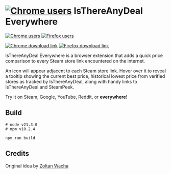 # [![Chrome users](static/assets/icon48.png)](https://everywhere.isthereanydeal.com/) IsThereAnyDeal Everywhere

[![Chrome users](https://img.shields.io/chrome-web-store/users/fpkglohhcpgncijlhfnoloioahigjloj?label=Chrome%20users&logo=googlechrome)](https://chrome.google.com/webstore/detail/isthereanydeal-everywhere/fpkglohhcpgncijlhfnoloioahigjloj)
[![Firefox users](https://img.shields.io/amo/users/IsThereAnyDeal-Everywhere?label=Firefox%20users&color=4c1&logo=firefoxbrowser)](https://addons.mozilla.org/addon/IsThereAnyDeal-Everywhere/)


[![Chrome download link](.github/chrome.png)](https://chrome.google.com/webstore/detail/isthereanydeal-everywhere/fpkglohhcpgncijlhfnoloioahigjloj)
[![Firefox download link](.github/firefox.png)](https://addons.mozilla.org/addon/IsThereAnyDeal-Everywhere/)

IsThereAnyDeal Everywhere is a browser extension that adds a quick price comparison to every Steam store link encountered on the internet.

An icon will appear adjacent to each Steam store link. Hover over it to reveal a tooltip showing the current best price, historical lowest price from verified stores as tracked by IsThereAnyDeal, along with handy links to IsThereAnyDeal and SteamPeek.

Try it on Steam, Google, YouTube, Reddit, or **everywhere**!

## Build

```
# node v21.3.0
# npm v10.2.4

npm run build
```

## Credits

Original idea by [Zoltan Wacha](https://github.com/wzol) 

